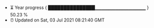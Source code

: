 - ⏳ Year progress { ███████████████▁▁▁▁▁▁▁▁▁▁▁▁▁▁▁ } 50.23 %
- ⏰ Updated on Sat, 03 Jul 2021 08:21:40 GMT

